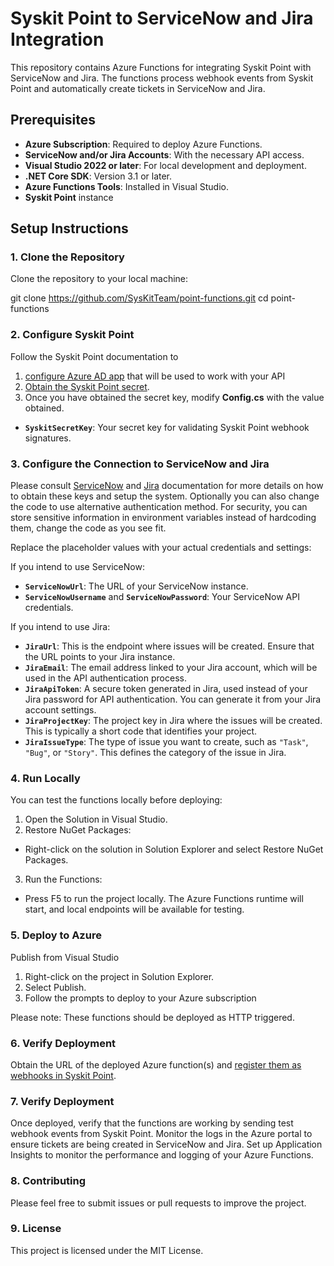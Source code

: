 # Syskit Point to ServiceNow and Jira Integration

This repository contains Azure Functions for integrating Syskit Point with ServiceNow and Jira. The functions process webhook events from Syskit Point and automatically create tickets in ServiceNow and Jira.

## Prerequisites

- **Azure Subscription**: Required to deploy Azure Functions.
- **ServiceNow and/or Jira Accounts**: With the necessary API access.
- **Visual Studio 2022 or later**: For local development and deployment.
- **.NET Core SDK**: Version 3.1 or later.
- **Azure Functions Tools**: Installed in Visual Studio.
- **Syskit Point** instance

## Setup Instructions

### 1. Clone the Repository

Clone the repository to your local machine:

git clone https://github.com/SysKitTeam/point-functions.git
cd point-functions

### 2. Configure Syskit Point
Follow the Syskit Point documentation to 
1. [configure Azure AD app](https://docs.syskit.com/point/integrations/syskit-point-api) that will be used to work with your API
2. [Obtain the Syskit Point secret](https://docs.syskit.com/point/integrations/syskit-point-api).
3. Once you have obtained the secret key, modify **Config.cs** with the value obtained.
- **`SyskitSecretKey`**: Your secret key for validating Syskit Point webhook signatures.

### 3. Configure the Connection to ServiceNow and Jira

Please consult [ServiceNow](https://docs.servicenow.com/bundle/washingtondc-api-reference/page/build/applications/concept/api-rest.html) and [Jira](https://developer.atlassian.com/cloud/jira/platform/rest/v3/intro/) documentation for more details on how to obtain these keys and setup the system. Optionally you can also change the code to use alternative authentication method. For security, you can store sensitive information in environment variables instead of hardcoding them, change the code as you see fit.

Replace the placeholder values with your actual credentials and settings:

If you intend to use ServiceNow:
- **`ServiceNowUrl`**: The URL of your ServiceNow instance.
- **`ServiceNowUsername`** and **`ServiceNowPassword`**: Your ServiceNow API credentials.

If you intend to use Jira:
- **`JiraUrl`**: This is the endpoint where issues will be created. Ensure that the URL points to your Jira instance.
- **`JiraEmail`**: The email address linked to your Jira account, which will be used in the API authentication process.
- **`JiraApiToken`**: A secure token generated in Jira, used instead of your Jira password for API authentication. You can generate it from your Jira account settings.
- **`JiraProjectKey`**: The project key in Jira where the issues will be created. This is typically a short code that identifies your project.
- **`JiraIssueType`**: The type of issue you want to create, such as `"Task"`, `"Bug"`, or `"Story"`. This defines the category of the issue in Jira.

### 4. Run Locally
You can test the functions locally before deploying:

1. Open the Solution in Visual Studio.
2. Restore NuGet Packages:
 - Right-click on the solution in Solution Explorer and select Restore NuGet Packages.
3. Run the Functions:
 - Press F5 to run the project locally. The Azure Functions runtime will start, and local endpoints will be available for testing.

### 5. Deploy to Azure
Publish from Visual Studio
1. Right-click on the project in Solution Explorer.
2. Select Publish.
3. Follow the prompts to deploy to your Azure subscription

Please note: These functions should be deployed as HTTP triggered.

### 6. Verify Deployment
Obtain the URL of the deployed Azure function(s) and [register them as webhooks in Syskit Point](https://docs.syskit.com/point/integrations/webhooks#registering-a-webhook-endpoint-with-syskit-point-api).

### 7. Verify Deployment
Once deployed, verify that the functions are working by sending test webhook events from Syskit Point. Monitor the logs in the Azure portal to ensure tickets are being created in ServiceNow and Jira. Set up Application Insights to monitor the performance and logging of your Azure Functions.

### 8. Contributing
Please feel free to submit issues or pull requests to improve the project.

### 9. License
This project is licensed under the MIT License.
